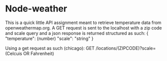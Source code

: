 # Node-weather

This is a quick little API assignment meant to retrieve temperature data from
openweathermap.org. A GET request is sent to the localhost with a zip code and 
scale query and a json response is returned structured as such:
{
  "temperature": (number)
  "scale": "string"
}

Using a get request as such (chicago):
GET /locations/(ZIPCODE)?scale=(Celcuis OR Fahrenheit)
